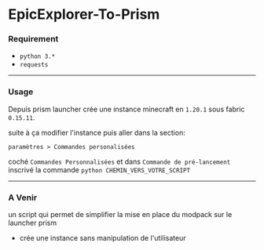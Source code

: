 # EpicExplorer-To-Prism

### Requirement
- `python 3.*`
- `requests`



---

### Usage
Depuis prism launcher crée une instance minecraft en `1.20.1` sous fabric `0.15.11`.

suite à ça modifier l'instance puis aller dans la section:

 `paramètres > Commandes personalisées`

coché `Commandes Personnalisées` et dans `Commande de pré-lancement` inscrivé la commande `python CHEMIN_VERS_VOTRE_SCRIPT` 

---

### A Venir

un script qui permet de simplifier la mise en place du modpack sur le launcher prism

- crée une instance sans manipulation de l'utilisateur
